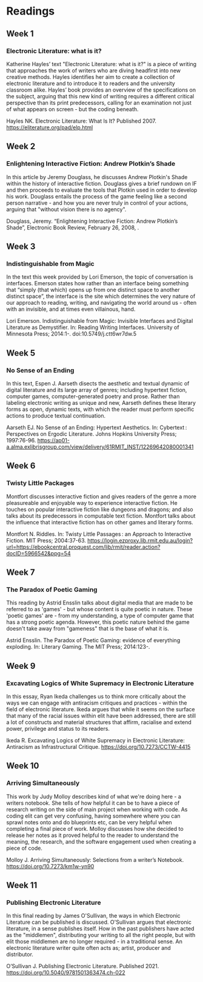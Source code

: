 # Readings

## Week 1

### Electronic Literature: what is it?

Katherine Hayles’ text "Electronic Literature: what is it?" is a piece of writing that approaches the work of writers who are diving headfirst into new creative methods. Hayles identifies her aim to create a collection of electronic literature and to introduce it to readers and the university classroom alike. Hayles’ book provides an overview of the specifications on the subject, arguing that this new kind of writing requires a different critical perspective than its print predecessors, calling for an examination not just of what appears on screen - but the coding beneath.

Hayles NK. Electronic Literature: What Is It? Published 2007. https://eliterature.org/pad/elp.html

## Week 2

### Enlightening Interactive Fiction: Andrew Plotkin’s Shade

In this article by Jeremy Douglass, he discusses Andrew Plotkin's Shade within the history of interactive fiction. Douglass gives a brief rundown on IF and then proceeds to evaluate the tools that Plotkin used in order to develop his work. Douglass entails the process of the game feeling like a second person narrative - and how you are never truly in control of your actions, arguing that "without vision there is no agency". 

Douglass, Jeremy. “Enlightening Interactive Fiction: Andrew Plotkin’s Shade”, Electronic Book Review, February 26, 2008, .

## Week 3

### Indistinguishable from Magic

In the text this week provided by Lori Emerson, the topic of conversation is interfaces. Emerson states how rather than an interface being something that “simply (that which) opens up from one distinct space to another distinct space”, the interface is the site which determines the very nature of our approach to reading, writing, and navigating the world around us - often with an invisible, and at times even villainous, hand.

Lori Emerson. Indistinguishable from Magic: Invisible Interfaces and Digital Literature as Demystifier. In: Reading Writing Interfaces. University of Minnesota Press; 2014:1-. doi:10.5749/j.ctt6wr7dw.5

## Week 5

### No Sense of an Ending

In this text, Espen J. Aarseth disects the aesthetic and textual dynamic of digital literature and its large array of genres; including hypertext fiction, computer games, computer-generated poetry and prose. Rather than labeling electronic writing as unique and new, Aarseth defines these literary forms as open, dynamic texts, with which the reader must perform specific actions to produce textual continuation.

Aarseth EJ. No Sense of an Ending: Hypertext Aesthetics. In: Cybertext : Perspectives on Ergodic Literature. Johns Hopkins University Press; 1997:76-96. https://ap01-a.alma.exlibrisgroup.com/view/delivery/61RMIT_INST/12269642080001341

## Week 6

### Twisty Little Packages

Montfort discusses interactive fiction and gives readers of the genre a more pleasureable and enjoyable way to experience interactive fiction. He touches on popular interactive fiction like dungeons and dragons; and also talks about its predecessors in computable text fiction. Montfort talks about the influence that interactive fiction has on other games and literary forms.

Montfort N. Riddles. In: Twisty Little Passages : an Approach to Interactive Fiction. MIT Press; 2004:37-63. https://login.ezproxy.lib.rmit.edu.au/login?url=https://ebookcentral.proquest.com/lib/rmit/reader.action?docID=5966542&ppg=54

## Week 7

### The Paradox of Poetic Gaming

This reading by Astrid Ensslin talks about digital media that are made to be referred to as 'games' - but whose content is quite poetic in nature. These 'poetic games' are - from my understanding, a type of computer game that has a strong poetic agenda. However, this poetic nature behind the game doesn't take away from "gameness" that is the base of what it is. 

Astrid Ensslin. The Paradox of Poetic Gaming: evidence of everything exploding. In: Literary Gaming. The MIT Press; 2014:123-.

## Week 9

### Excavating Logics of White Supremacy in Electronic Literature

In this essay, Ryan Ikeda challenges us to think more critically about the ways we can engage with antiracism critiques and practices - within the field of electronic literature. Ikeda argues that while it seems on the surface that many of the racial issues within elit have been addressed, there are still a lot of constructs and material structures that affirm, racialise and extend power, privilege and status to its readers. 

Ikeda R. Excavating Logics of White Supremacy in Electronic Literature: Antiracism as Infrastructural Critique. https://doi.org/10.7273/CCTW-4415

## Week 10

### Arriving Simultaneously 

This work by Judy Molloy describes kind of what we're doing here - a writers notebook. She tells of how helpful it can be to have a piece of research writing on the side of main project when working with code. As coding elit can get very confusing, having somewhere where you can sprawl notes onto and do blueprints etc, can be very helpful when completing a final piece of work. Molloy discusses how she decided to release her notes as it proved helpful to the reader to understand the meaning, the research, and the software engagement used when creating a piece of code. 

Molloy J. Arriving Simultaneously: Selections from a writer’s Notebook. https://doi.org/10.7273/km1w-yn90

## Week 11

### Publishing Electronic Literature

In this final reading by James O'Sullivan, the ways in which Electronic Literature can be published is discussed. O'Sullivan argues that electronic literature, in a sense publishes itself. How in the past publishers have acted as the "middlemen", distributing your writing to all the right people, but with elit those middlemen are no longer required - in a traditional sense. An electronic literature writer quite often acts as; artist, producer and distributor.  

O’Sullivan J. Publishing Electronic Literature. Published 2021. https://doi.org/10.5040/9781501363474.ch-022
